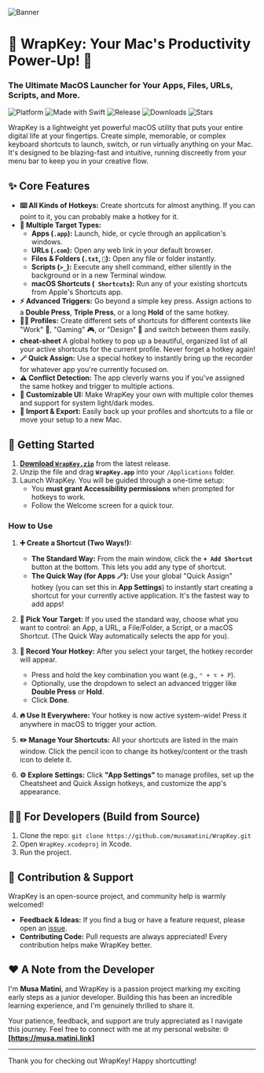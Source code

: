 ![Banner](https://github.com/musamatini/WrapKey/blob/main/banner.png)

# 🎉 WrapKey: Your Mac's Productivity Power-Up! 🚀

### The Ultimate MacOS Launcher for Your Apps, Files, URLs, Scripts, and More.

![Platform](https://img.shields.io/badge/macOS-000000?style=flat-square&logo=apple&logoColor=white)
![Made with Swift](https://img.shields.io/badge/Made%20with-Swift-F05138?style=flat-square&logo=Swift&logoColor=white)
![Release](https://img.shields.io/github/v/release/musamatini/WrapKey?style=flat-square&logo=github&color=blue)
![Downloads](https://img.shields.io/github/downloads/musamatini/WrapKey/total?style=flat-square&logo=arrow-down-circle&color=brightgreen)
![Stars](https://img.shields.io/github/stars/musamatini/WrapKey?style=flat-square&logo=star&color=gold)

WrapKey is a lightweight yet powerful macOS utility that puts your entire digital life at your fingertips. Create simple, memorable, or complex keyboard shortcuts to launch, switch, or run virtually anything on your Mac. It's designed to be blazing-fast and intuitive, running discreetly from your menu bar to keep you in your creative flow.

<!-- ![WrapKey Demo GIF](path to it) -->

## ✨ Core Features

*   **⌨️ All Kinds of Hotkeys:** Create shortcuts for almost anything. If you can point to it, you can probably make a hotkey for it.
*   **🎯 Multiple Target Types:**
    *   **Apps (`.app`):** Launch, hide, or cycle through an application's windows.
    *   **URLs (`.com`):** Open any web link in your default browser.
    *   **Files & Folders (`.txt`, `📁`):** Open any file or folder instantly.
    *   **Scripts (`>_`):** Execute any shell command, either silently in the background or in a new Terminal window.
    *   **macOS Shortcuts (` Shortcuts`):** Run any of your existing shortcuts from Apple's Shortcuts app.
*   **⚡️ Advanced Triggers:** Go beyond a simple key press. Assign actions to a **Double Press**, **Triple Press**, or a long **Hold** of the same hotkey.
*   **🧑‍💻 Profiles:** Create different sets of shortcuts for different contexts like "Work" 👔, "Gaming" 🎮, or "Design" 🎨 and switch between them easily.
*   **cheat-sheet** A global hotkey to pop up a beautiful, organized list of all your active shortcuts for the current profile. Never forget a hotkey again!
*   **🪄 Quick Assign:** Use a special hotkey to instantly bring up the recorder for whatever app you're currently focused on.
*   **⚠️ Conflict Detection:** The app cleverly warns you if you've assigned the same hotkey and trigger to multiple actions.
*   **🎨 Customizable UI:** Make WrapKey your own with multiple color themes and support for system light/dark modes.
*   **🔄 Import & Export:** Easily back up your profiles and shortcuts to a file or move your setup to a new Mac.

## 🚀 Getting Started

1.  **[Download `WrapKey.zip`](https://github.com/musamatini/WrapKey/releases/latest)** from the latest release.
2.  Unzip the file and drag **`WrapKey.app`** into your `/Applications` folder.
3.  Launch WrapKey. You will be guided through a one-time setup:
    *   You **must grant Accessibility permissions** when prompted for hotkeys to work.
    *   Follow the Welcome screen for a quick tour.

### How to Use

1.  **➕ Create a Shortcut (Two Ways!):**
    *   **The Standard Way:** From the main window, click the **`+ Add Shortcut`** button at the bottom. This lets you add any type of shortcut.
    *   **The Quick Way (for Apps 🪄):** Use your global "Quick Assign" hotkey (you can set this in **App Settings**) to instantly start creating a shortcut for your currently active application. It's the fastest way to add apps!

2.  **🎯 Pick Your Target:** If you used the standard way, choose what you want to control: an App, a URL, a File/Folder, a Script, or a macOS Shortcut. (The Quick Way automatically selects the app for you).

3.  **🎤 Record Your Hotkey:** After you select your target, the hotkey recorder will appear.
    *   Press and hold the key combination you want (e.g., `⌃ + ⌥ + P`).
    *   Optionally, use the dropdown to select an advanced trigger like **Double Press** or **Hold**.
    *   Click **Done**.

4.  **🔥 Use It Everywhere:** Your hotkey is now active system-wide! Press it anywhere in macOS to trigger your action.

5.  **✏️ Manage Your Shortcuts:** All your shortcuts are listed in the main window. Click the pencil icon to change its hotkey/content or the trash icon to delete it.

6.  **⚙️ Explore Settings:** Click **"App Settings"** to manage profiles, set up the Cheatsheet and Quick Assign hotkeys, and customize the app's appearance.

## 👨‍💻 For Developers (Build from Source)

1.  Clone the repo: `git clone https://github.com/musamatini/WrapKey.git`
2.  Open `WrapKey.xcodeproj` in Xcode.
3.  Run the project.

## 🤝 Contribution & Support

WrapKey is an open-source project, and community help is warmly welcomed!

*   **Feedback & Ideas:** If you find a bug or have a feature request, please open an [issue](https://github.com/musamatini/WrapKey/issues).
*   **Contributing Code:** Pull requests are always appreciated! Every contribution helps make WrapKey better.

## ❤️ A Note from the Developer

I'm **Musa Matini**, and WrapKey is a passion project marking my exciting early steps as a junior developer. Building this has been an incredible learning experience, and I'm genuinely thrilled to share it.

Your patience, feedback, and support are truly appreciated as I navigate this journey. Feel free to connect with me at my personal website:
🌐 **[https://musa.matini.link]**

---

Thank you for checking out WrapKey! Happy shortcutting!
